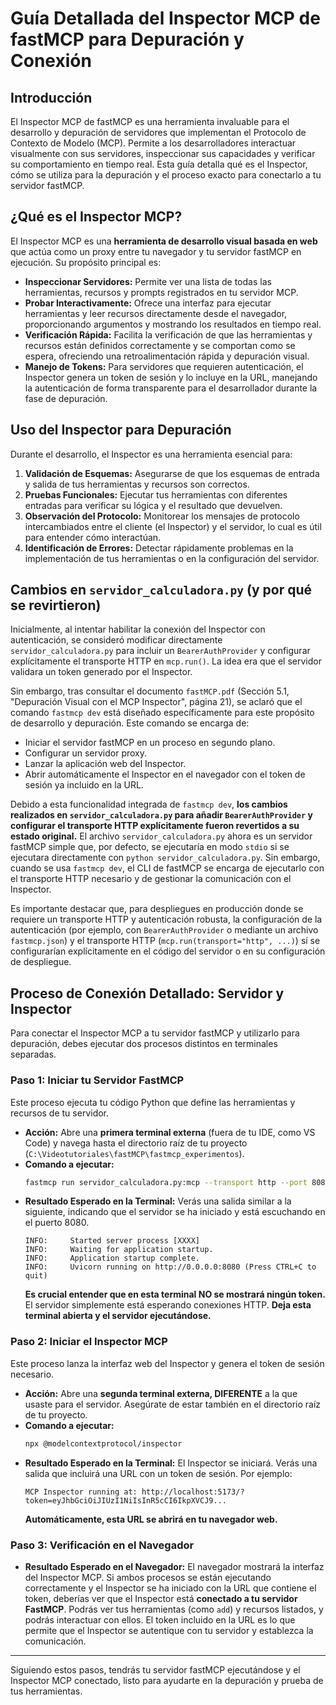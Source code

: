 # Guía Detallada del Inspector MCP de fastMCP para Depuración y Conexión

## Introducción

El Inspector MCP de fastMCP es una herramienta invaluable para el desarrollo y depuración de servidores que implementan el Protocolo de Contexto de Modelo (MCP). Permite a los desarrolladores interactuar visualmente con sus servidores, inspeccionar sus capacidades y verificar su comportamiento en tiempo real. Esta guía detalla qué es el Inspector, cómo se utiliza para la depuración y el proceso exacto para conectarlo a tu servidor fastMCP.

## ¿Qué es el Inspector MCP?

El Inspector MCP es una **herramienta de desarrollo visual basada en web** que actúa como un proxy entre tu navegador y tu servidor fastMCP en ejecución. Su propósito principal es:

*   **Inspeccionar Servidores:** Permite ver una lista de todas las herramientas, recursos y prompts registrados en tu servidor MCP.
*   **Probar Interactivamente:** Ofrece una interfaz para ejecutar herramientas y leer recursos directamente desde el navegador, proporcionando argumentos y mostrando los resultados en tiempo real.
*   **Verificación Rápida:** Facilita la verificación de que las herramientas y recursos están definidos correctamente y se comportan como se espera, ofreciendo una retroalimentación rápida y depuración visual.
*   **Manejo de Tokens:** Para servidores que requieren autenticación, el Inspector genera un token de sesión y lo incluye en la URL, manejando la autenticación de forma transparente para el desarrollador durante la fase de depuración.

## Uso del Inspector para Depuración

Durante el desarrollo, el Inspector es una herramienta esencial para:

1.  **Validación de Esquemas:** Asegurarse de que los esquemas de entrada y salida de tus herramientas y recursos son correctos.
2.  **Pruebas Funcionales:** Ejecutar tus herramientas con diferentes entradas para verificar su lógica y el resultado que devuelven.
3.  **Observación del Protocolo:** Monitorear los mensajes de protocolo intercambiados entre el cliente (el Inspector) y el servidor, lo cual es útil para entender cómo interactúan.
4.  **Identificación de Errores:** Detectar rápidamente problemas en la implementación de tus herramientas o en la configuración del servidor.

## Cambios en `servidor_calculadora.py` (y por qué se revirtieron)

Inicialmente, al intentar habilitar la conexión del Inspector con autenticación, se consideró modificar directamente `servidor_calculadora.py` para incluir un `BearerAuthProvider` y configurar explícitamente el transporte HTTP en `mcp.run()`. La idea era que el servidor validara un token generado por el Inspector.

Sin embargo, tras consultar el documento `fastMCP.pdf` (Sección 5.1, "Depuración Visual con el MCP Inspector", página 21), se aclaró que el comando `fastmcp dev` está diseñado específicamente para este propósito de desarrollo y depuración. Este comando se encarga de:

*   Iniciar el servidor fastMCP en un proceso en segundo plano.
*   Configurar un servidor proxy.
*   Lanzar la aplicación web del Inspector.
*   Abrir automáticamente el Inspector en el navegador con el token de sesión ya incluido en la URL.

Debido a esta funcionalidad integrada de `fastmcp dev`, **los cambios realizados en `servidor_calculadora.py` para añadir `BearerAuthProvider` y configurar el transporte HTTP explícitamente fueron revertidos a su estado original.** El archivo `servidor_calculadora.py` ahora es un servidor fastMCP simple que, por defecto, se ejecutaría en modo `stdio` si se ejecutara directamente con `python servidor_calculadora.py`. Sin embargo, cuando se usa `fastmcp dev`, el CLI de fastMCP se encarga de ejecutarlo con el transporte HTTP necesario y de gestionar la comunicación con el Inspector.

Es importante destacar que, para despliegues en producción donde se requiere un transporte HTTP y autenticación robusta, la configuración de la autenticación (por ejemplo, con `BearerAuthProvider` o mediante un archivo `fastmcp.json`) y el transporte HTTP (`mcp.run(transport="http", ...)`) sí se configurarían explícitamente en el código del servidor o en su configuración de despliegue.

## Proceso de Conexión Detallado: Servidor y Inspector

Para conectar el Inspector MCP a tu servidor fastMCP y utilizarlo para depuración, debes ejecutar dos procesos distintos en terminales separadas.

### Paso 1: Iniciar tu Servidor FastMCP

Este proceso ejecuta tu código Python que define las herramientas y recursos de tu servidor.

*   **Acción:** Abre una **primera terminal externa** (fuera de tu IDE, como VS Code) y navega hasta el directorio raíz de tu proyecto (`C:\Videotutoriales\fastMCP\fastmcp_experimentos`).
*   **Comando a ejecutar:**
    ```bash
    fastmcp run servidor_calculadora.py:mcp --transport http --port 8080
    ```
*   **Resultado Esperado en la Terminal:**
    Verás una salida similar a la siguiente, indicando que el servidor se ha iniciado y está escuchando en el puerto 8080.
    ```
    INFO:     Started server process [XXXX]
    INFO:     Waiting for application startup.
    INFO:     Application startup complete.
    INFO:     Uvicorn running on http://0.0.0.0:8080 (Press CTRL+C to quit)
    ```
    **Es crucial entender que en esta terminal NO se mostrará ningún token.** El servidor simplemente está esperando conexiones HTTP. **Deja esta terminal abierta y el servidor ejecutándose.**

### Paso 2: Iniciar el Inspector MCP

Este proceso lanza la interfaz web del Inspector y genera el token de sesión necesario.

*   **Acción:** Abre una **segunda terminal externa, DIFERENTE** a la que usaste para el servidor. Asegúrate de estar también en el directorio raíz de tu proyecto.
*   **Comando a ejecutar:**
    ```bash
    npx @modelcontextprotocol/inspector
    ```
*   **Resultado Esperado en la Terminal:**
    El Inspector se iniciará. Verás una salida que incluirá una URL con un token de sesión. Por ejemplo:
    ```
    MCP Inspector running at: http://localhost:5173/?token=eyJhbGciOiJIUzI1NiIsInR5cCI6IkpXVCJ9...
    ```
    **Automáticamente, esta URL se abrirá en tu navegador web.**

### Paso 3: Verificación en el Navegador

*   **Resultado Esperado en el Navegador:**
    El navegador mostrará la interfaz del Inspector MCP. Si ambos procesos se están ejecutando correctamente y el Inspector se ha iniciado con la URL que contiene el token, deberías ver que el Inspector está **conectado a tu servidor FastMCP**. Podrás ver tus herramientas (como `add`) y recursos listados, y podrás interactuar con ellos. El token incluido en la URL es lo que permite que el Inspector se autentique con tu servidor y establezca la comunicación.

---

Siguiendo estos pasos, tendrás tu servidor fastMCP ejecutándose y el Inspector MCP conectado, listo para ayudarte en la depuración y prueba de tus herramientas.
